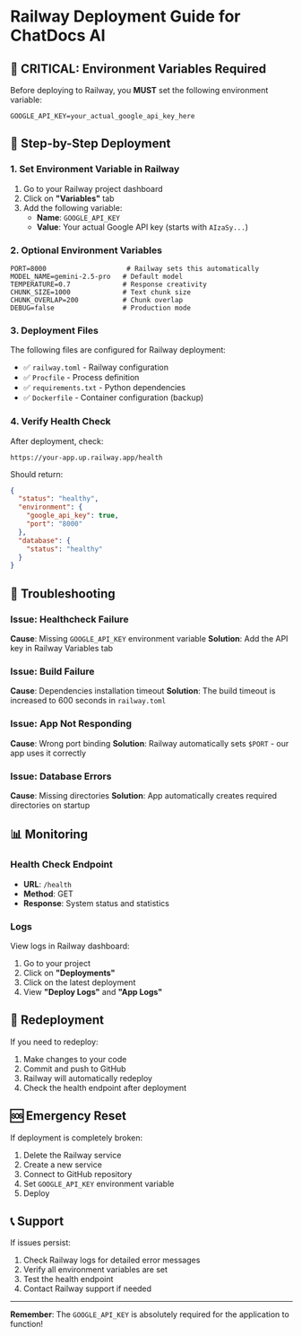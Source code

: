 # Railway Deployment Guide for ChatDocs AI

## 🚨 CRITICAL: Environment Variables Required

Before deploying to Railway, you **MUST** set the following environment variable:

```
GOOGLE_API_KEY=your_actual_google_api_key_here
```

## 🚀 Step-by-Step Deployment

### 1. Set Environment Variable in Railway
1. Go to your Railway project dashboard
2. Click on **"Variables"** tab
3. Add the following variable:
   - **Name**: `GOOGLE_API_KEY`
   - **Value**: Your actual Google API key (starts with `AIzaSy...`)

### 2. Optional Environment Variables
```
PORT=8000                    # Railway sets this automatically
MODEL_NAME=gemini-2.5-pro   # Default model
TEMPERATURE=0.7             # Response creativity
CHUNK_SIZE=1000             # Text chunk size
CHUNK_OVERLAP=200           # Chunk overlap
DEBUG=false                 # Production mode
```

### 3. Deployment Files
The following files are configured for Railway deployment:

- ✅ `railway.toml` - Railway configuration
- ✅ `Procfile` - Process definition
- ✅ `requirements.txt` - Python dependencies
- ✅ `Dockerfile` - Container configuration (backup)

### 4. Verify Health Check
After deployment, check:
```
https://your-app.up.railway.app/health
```

Should return:
```json
{
  "status": "healthy",
  "environment": {
    "google_api_key": true,
    "port": "8000"
  },
  "database": {
    "status": "healthy"
  }
}
```

## 🔧 Troubleshooting

### Issue: Healthcheck Failure
**Cause**: Missing `GOOGLE_API_KEY` environment variable
**Solution**: Add the API key in Railway Variables tab

### Issue: Build Failure
**Cause**: Dependencies installation timeout
**Solution**: The build timeout is increased to 600 seconds in `railway.toml`

### Issue: App Not Responding
**Cause**: Wrong port binding
**Solution**: Railway automatically sets `$PORT` - our app uses it correctly

### Issue: Database Errors
**Cause**: Missing directories
**Solution**: App automatically creates required directories on startup

## 📊 Monitoring

### Health Check Endpoint
- **URL**: `/health`
- **Method**: GET
- **Response**: System status and statistics

### Logs
View logs in Railway dashboard:
1. Go to your project
2. Click on **"Deployments"**
3. Click on the latest deployment
4. View **"Deploy Logs"** and **"App Logs"**

## 🔄 Redeployment

If you need to redeploy:
1. Make changes to your code
2. Commit and push to GitHub
3. Railway will automatically redeploy
4. Check the health endpoint after deployment

## 🆘 Emergency Reset

If deployment is completely broken:
1. Delete the Railway service
2. Create a new service
3. Connect to GitHub repository
4. Set `GOOGLE_API_KEY` environment variable
5. Deploy

## 📞 Support

If issues persist:
1. Check Railway logs for detailed error messages
2. Verify all environment variables are set
3. Test the health endpoint
4. Contact Railway support if needed

---

**Remember**: The `GOOGLE_API_KEY` is absolutely required for the application to function!
